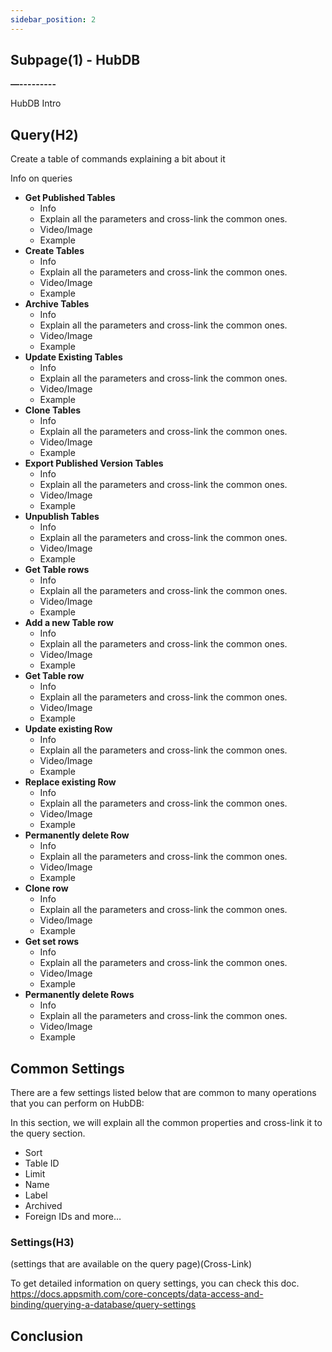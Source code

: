 ```yaml
---
sidebar_position: 2
---
```

## Subpage(1) - HubDB

**—---------**

HubDB Intro 

## **Query(H2)**

Create a table of commands explaining a bit about it

Info on queries



* **Get Published Tables**
    * Info
    * Explain all the parameters and cross-link the common ones.
    * Video/Image
    * Example
* **Create Tables**
    * Info
    * Explain all the parameters and cross-link the common ones.
    * Video/Image
    * Example
* **Archive Tables**
    * Info
    * Explain all the parameters and cross-link the common ones.
    * Video/Image
    * Example
* **Update Existing Tables**
    * Info
    * Explain all the parameters and cross-link the common ones.
    * Video/Image
    * Example
* **Clone Tables**
    * Info
    * Explain all the parameters and cross-link the common ones.
    * Video/Image
    * Example
* **Export Published Version Tables**
    * Info
    * Explain all the parameters and cross-link the common ones.
    * Video/Image
    * Example
* **Unpublish Tables**
    * Info
    * Explain all the parameters and cross-link the common ones.
    * Video/Image
    * Example
* **Get Table rows**
    * Info
    * Explain all the parameters and cross-link the common ones.
    * Video/Image
    * Example
* **Add a new Table row**
    * Info
    * Explain all the parameters and cross-link the common ones.
    * Video/Image
    * Example
* **Get Table row**
    * Info
    * Explain all the parameters and cross-link the common ones.
    * Video/Image
    * Example
* **Update existing Row**
    * Info
    * Explain all the parameters and cross-link the common ones.
    * Video/Image
    * Example
* **Replace existing Row**
    * Info
    * Explain all the parameters and cross-link the common ones.
    * Video/Image
    * Example
* **Permanently delete Row**
    * Info
    * Explain all the parameters and cross-link the common ones.
    * Video/Image
    * Example
* **Clone row**
    * Info
    * Explain all the parameters and cross-link the common ones.
    * Video/Image
    * Example
* **Get set rows**
    * Info
    * Explain all the parameters and cross-link the common ones.
    * Video/Image
    * Example
* **Permanently delete Rows**
    * Info
    * Explain all the parameters and cross-link the common ones.
    * Video/Image
    * Example


## **Common Settings**

There are a few settings listed below that are common to many operations that you can perform on HubDB:

In this section, we will explain all the common properties and cross-link it to the query section.
* Sort
* Table ID
* Limit
* Name 
* Label 
* Archived
* Foreign IDs and more…

### Settings(H3)
(settings that are available on the query page)(Cross-Link)

To get detailed information on query settings, you can check this doc. 
https://docs.appsmith.com/core-concepts/data-access-and-binding/querying-a-database/query-settings


## Conclusion

